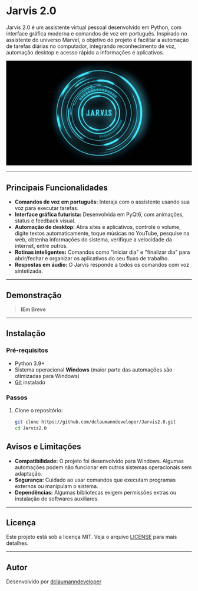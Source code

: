 # Jarvis 2.0

Jarvis 2.0 é um assistente virtual pessoal desenvolvido em Python, com interface gráfica moderna e comandos de voz em português. Inspirado no assistente do universo Marvel, o objetivo do projeto é facilitar a automação de tarefas diárias no computador, integrando reconhecimento de voz, automação desktop e acesso rápido a informações e aplicativos.

![Interface Jarvis 2.0](interface_bg.webp)

---

## Principais Funcionalidades

- **Comandos de voz em português:** Interaja com o assistente usando sua voz para executar tarefas.
- **Interface gráfica futurista:** Desenvolvida em PyQt6, com animações, status e feedback visual.
- **Automação de desktop:** Abra sites e aplicativos, controle o volume, digite textos automaticamente, toque músicas no YouTube, pesquise na web, obtenha informações do sistema, verifique a velocidade da internet, entre outros.
- **Rotinas inteligentes:** Comandos como "iniciar dia" e "finalizar dia" para abrir/fechar e organizar os aplicativos do seu fluxo de trabalho.
- **Respostas em áudio:** O Jarvis responde a todos os comandos com voz sintetizada.

---

## Demonstração

> **IEm Breve**

---

## Instalação

### Pré-requisitos

- Python 3.9+
- Sistema operacional **Windows** (maior parte das automações são otimizadas para Windows)
- [Git](https://git-scm.com/) instalado

### Passos

1. Clone o repositório:
   ```bash
   git clone https://github.com/dclaumanndeveloper/Jarvis2.0.git
   cd Jarvis2.0


## Avisos e Limitações

- **Compatibilidade:** O projeto foi desenvolvido para Windows. Algumas automações podem não funcionar em outros sistemas operacionais sem adaptação.
- **Segurança:** Cuidado ao usar comandos que executam programas externos ou manipulam o sistema.
- **Dependências:** Algumas bibliotecas exigem permissões extras ou instalação de softwares auxiliares.

---

## Licença

Este projeto está sob a licença MIT. Veja o arquivo [LICENSE](LICENSE) para mais detalhes.

---

## Autor

Desenvolvido por [dclaumanndeveloper](https://github.com/dclaumanndeveloper)
